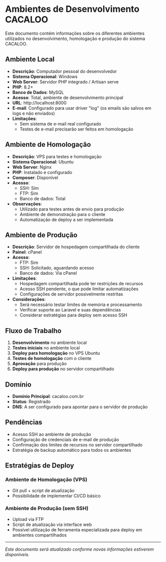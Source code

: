 # Ambientes de Desenvolvimento CACALOO

Este documento contém informações sobre os diferentes ambientes utilizados no desenvolvimento, homologação e produção do sistema CACALOO.

## Ambiente Local

- **Descrição**: Computador pessoal do desenvolvedor
- **Sistema Operacional**: Windows
- **Web Server**: Servidor PHP integrado / Artisan serve
- **PHP**: 8.2+
- **Banco de Dados**: MySQL
- **Acesso**: Total, ambiente de desenvolvimento principal
- **URL**: http://localhost:8000
- **E-mail**: Configurado para usar driver "log" (os emails são salvos em logs e não enviados)
- **Limitações**: 
  - Sem sistema de e-mail real configurado
  - Testes de e-mail precisarão ser feitos em homologação

## Ambiente de Homologação

- **Descrição**: VPS para testes e homologação
- **Sistema Operacional**: Ubuntu
- **Web Server**: Nginx
- **PHP**: Instalado e configurado
- **Composer**: Disponível
- **Acesso**: 
  - SSH: Sim
  - FTP: Sim
  - Banco de dados: Total
- **Observações**: 
  - Utilizado para testes antes de envio para produção
  - Ambiente de demonstração para o cliente
  - Automatização de deploy a ser implementada

## Ambiente de Produção

- **Descrição**: Servidor de hospedagem compartilhada do cliente
- **Painel**: cPanel
- **Acesso**:
  - FTP: Sim
  - SSH: Solicitado, aguardando acesso
  - Banco de dados: Via cPanel
- **Limitações**: 
  - Hospedagem compartilhada pode ter restrições de recursos
  - Acesso SSH pendente, o que pode limitar automatizações
  - Configurações de servidor possivelmente restritas
- **Considerações**:
  - Será necessário testar limites de memória e processamento
  - Verificar suporte ao Laravel e suas dependências
  - Considerar estratégias para deploy sem acesso SSH

## Fluxo de Trabalho

1. **Desenvolvimento** no ambiente local
2. **Testes iniciais** no ambiente local
3. **Deploy para homologação** no VPS Ubuntu
4. **Testes de homologação** com o cliente
5. **Aprovação** para produção
6. **Deploy para produção** no servidor compartilhado

## Domínio

- **Domínio Principal**: cacaloo.com.br
- **Status**: Registrado
- **DNS**: A ser configurado para apontar para o servidor de produção

## Pendências

- Acesso SSH ao ambiente de produção
- Configuração de credenciais de e-mail de produção
- Confirmação dos limites de recursos no servidor compartilhado
- Estratégia de backup automático para todos os ambientes

## Estratégias de Deploy

### Ambiente de Homologação (VPS)
- Git pull + script de atualização
- Possibilidade de implementar CI/CD básico

### Ambiente de Produção (sem SSH)
- Upload via FTP
- Script de atualização via interface web
- Possível utilização de ferramenta especializada para deploy em ambientes compartilhados

---

*Este documento será atualizado conforme novas informações estiverem disponíveis.*
